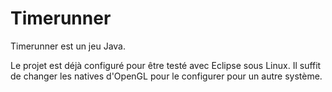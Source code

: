 Timerunner
==========

Timerunner est un jeu Java.

Le projet est déjà configuré pour être testé avec Eclipse sous Linux. Il suffit de changer les natives d'OpenGL pour le configurer pour un autre système.
